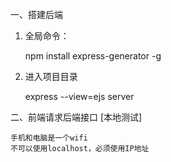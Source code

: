 一、搭建后端
 
 1. 全局命令：
 
     npm install express-generator -g
 
 2. 进入项目目录
 
    express --view=ejs server

二、前端请求后端接口 [本地测试]
	
	手机和电脑是一个wifi
	不可以使用localhost，必须使用IP地址